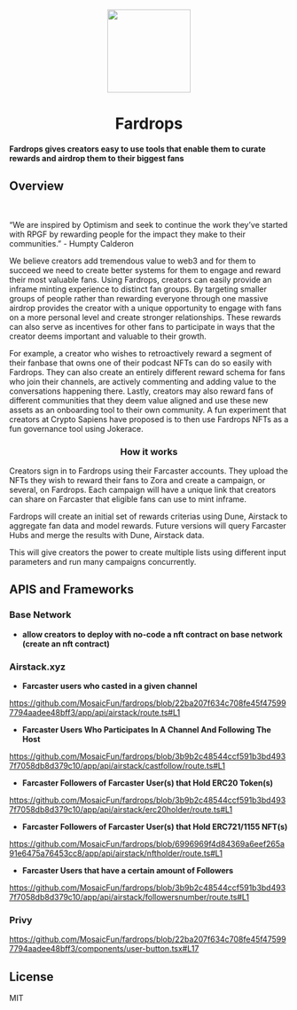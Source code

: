 <p align="center">
   <br/>
   <a href="#" target="_blank"><img width="150px" src="https://fardrops-v1.vercel.app/logo.png" /></a>
   <h1 align="center">Fardrops</h1>
   <h4 align="left">
   Fardrops gives creators easy to use tools that enable them to curate rewards and airdrop them to their biggest fans
   </h4>
</p>

## Overview

   <br/>
   <p align="left">
“We are inspired by Optimism and seek to continue the work they’ve started with RPGF by rewarding people for the impact they make to their communities.” - Humpty Calderon
</p>
   <p align="left">
We believe creators add tremendous value to web3 and for them to succeed we need to create better systems for them to engage and reward their most valuable fans. Using Fardrops, creators can easily provide an inframe minting experience to distinct fan groups. By targeting smaller groups of people rather than rewarding everyone through one massive airdrop provides the creator with a unique opportunity to engage with fans on a more personal level and create stronger relationships. These rewards can also serve as incentives for other fans to participate in ways that the creator deems important and valuable to their growth.
</p>
   <p align="left">
For example, a creator who wishes to retroactively reward a segment of their fanbase that owns one of their podcast NFTs can do so easily with Fardrops. They can also create an entirely different reward schema for fans who join their channels, are actively commenting and adding value to the conversations happening there. Lastly, creators may also reward fans of different communities that they deem value aligned and use these new assets as an onboarding tool to their own community. A fun experiment that creators at Crypto Sapiens have proposed is to then use Fardrops NFTs as a fun governance tool using Jokerace.
</p>
<h3 align="center">How it works</h3>
   <p align="left">
Creators sign in to Fardrops using their Farcaster accounts. They upload the NFTs they wish to reward their fans to Zora and create a campaign, or several, on Fardrops. Each campaign will have a unique link that creators can share on Farcaster that eligible fans can use to mint inframe. 
</p>
   <p align="left">
Fardrops will create an initial set of rewards criterias using Dune, Airstack to aggregate fan data and model rewards. Future versions will query Farcaster Hubs and merge the results with Dune, Airstack data.
</p>
   <p align="left">
This will give creators the power to create multiple lists using different input parameters and run many campaigns concurrently.

   </p>

## APIS and Frameworks

### Base Network

 - **allow creators to deploy with no-code a nft contract on base network (create an nft contract)**

### Airstack.xyz

- **Farcaster users who casted in a given channel**

https://github.com/MosaicFun/fardrops/blob/22ba207f634c708fe45f475997794aadee48bff3/app/api/airstack/route.ts#L1

- **Farcaster Users Who Participates In A Channel And Following The Host**

https://github.com/MosaicFun/fardrops/blob/3b9b2c48544ccf591b3bd4937f7058db8d379c10/app/api/airstack/castfollow/route.ts#L1

- **Farcaster Followers of Farcaster User(s) that Hold ERC20 Token(s)**

https://github.com/MosaicFun/fardrops/blob/3b9b2c48544ccf591b3bd4937f7058db8d379c10/app/api/airstack/erc20holder/route.ts#L1

- **Farcaster Followers of Farcaster User(s) that Hold ERC721/1155 NFT(s)**

https://github.com/MosaicFun/fardrops/blob/6996969f4d84369a6eef265a91e6475a76453cc8/app/api/airstack/nftholder/route.ts#L1

- **Farcaster Users that have a certain amount of Followers**

https://github.com/MosaicFun/fardrops/blob/3b9b2c48544ccf591b3bd4937f7058db8d379c10/app/api/airstack/followersnumber/route.ts#L1

### Privy

https://github.com/MosaicFun/fardrops/blob/22ba207f634c708fe45f475997794aadee48bff3/components/user-button.tsx#L17


## License

MIT
